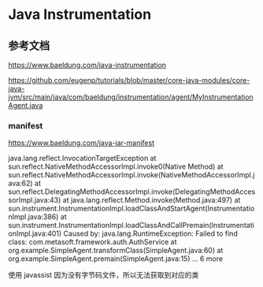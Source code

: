 # Java Instrumentation

## 参考文档

https://www.baeldung.com/java-instrumentation

https://github.com/eugenp/tutorials/blob/master/core-java-modules/core-java-jvm/src/main/java/com/baeldung/instrumentation/agent/MyInstrumentationAgent.java

### manifest

https://www.baeldung.com/java-jar-manifest


java.lang.reflect.InvocationTargetException
at sun.reflect.NativeMethodAccessorImpl.invoke0(Native Method)
at sun.reflect.NativeMethodAccessorImpl.invoke(NativeMethodAccessorImpl.java:62)
at sun.reflect.DelegatingMethodAccessorImpl.invoke(DelegatingMethodAccessorImpl.java:43)
at java.lang.reflect.Method.invoke(Method.java:497)
at sun.instrument.InstrumentationImpl.loadClassAndStartAgent(InstrumentationImpl.java:386)
at sun.instrument.InstrumentationImpl.loadClassAndCallPremain(InstrumentationImpl.java:401)
Caused by: java.lang.RuntimeException: Failed to find class: com.metasoft.framework.auth.AuthService
at org.example.SimpleAgent.transformClass(SimpleAgent.java:60)
at org.example.SimpleAgent.premain(SimpleAgent.java:15)
... 6 more


使用 javassist 因为没有字节码文件，所以无法获取到对应的类